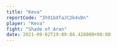 ```yaml
---
title: "Keva"
reportCode: "3h91bXfaJC2k4vDn"
player: "Keva"
fight: "Shade of Aran"
date: 2021-09-02T19:09:04.426000+00:00
---
```

